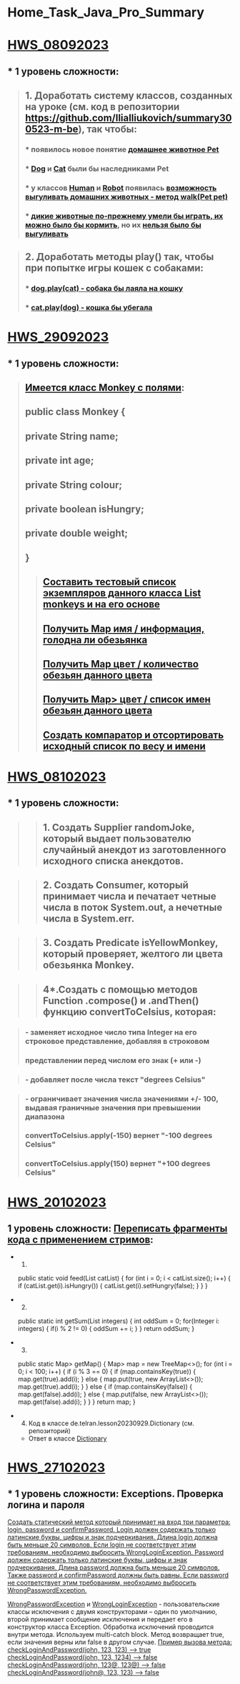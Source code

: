 # Home_Task_Java_Pro_Summary
# **[HWS_08092023](https://github.com/DmitriDjourov/Home_Task_Java_Pro_Summary/tree/main/HWS_08092023)**
## * 1 уровень сложности: 
> ## 1. Доработать систему классов, созданных на уроке (см. код в репозитории https://github.com/IliaIliukovich/summary300523-m-be), так чтобы:
> ### *     появилось новое понятие [домашнее животное Pet](HWS_08092023/src/de/telran/lesson20230908/Pet.java)
> ### *     [Dog](HWS_08092023/src/de/telran/lesson20230908/Dog.java) и [Cat](HWS_08092023/src/de/telran/lesson20230901/Cat.java) были бы наследниками Pet
> ### *     у классов [Human](HWS_08092023/src/de/telran/lesson20230908/Human.java) и [Robot](HWS_08092023/src/de/telran/lesson20230908/Robot.java) появилась [возможность выгуливать домашних животных - метод walk(Pet pet)](HWS_08092023/src/de/telran/lesson20230908/Walkable.java)
> ### *     [дикие животные по-прежнему умели бы играть, их можно было бы кормить](HWS_08092023/src/de/telran/lesson20230908/WildAnimal.java), но их [нельзя было бы выгуливать](HWS_08092023/src/de/telran/lesson20230908/WildAnimal.java)

> ## 2. Доработать методы play() так, чтобы при попытке игры кошек с собаками:
> ### *     [dog.play(cat) - собака бы лаяла на кошку](HWS_08092023/src/de/telran/lesson20230908/Dog.java)
> ### *     [cat.play(dog) - кошка бы убегала](HWS_08092023/src/de/telran/lesson20230901/Cat.java)

# **[HWS_29092023](https://github.com/DmitriDjourov/Home_Task_Java_Pro_Summary/tree/main/HWS_29092023/src/main/java/org/example)**
## * 1 уровень сложности: 
> ## [Имеется класс Monkey c полями](https://github.com/DmitriDjourov/Home_Task_Java_Pro_Summary/blob/main/HWS_29092023/src/main/java/org/example/Monkey.java):
> ## public class Monkey {
> ## private String name;
> ## private int age;
> ## private String colour;
> ## private boolean isHungry;
> ## private double weight;
> ## }
>> ## [Составить тестовый список экземпляров данного класса List monkeys и на его основе](https://github.com/DmitriDjourov/Home_Task_Java_Pro_Summary/blob/461139863c80ff139e0f95583e50a4d178469879/HWS_29092023/src/main/java/org/example/Main.java#L7)
>> ## [Получить Map имя / информация, голодна ли обезьянка](https://github.com/DmitriDjourov/Home_Task_Java_Pro_Summary/blob/461139863c80ff139e0f95583e50a4d178469879/HWS_29092023/src/main/java/org/example/Main.java#L26)
>> ## [Получить Map цвет / количество обезьян данного цвета](https://github.com/DmitriDjourov/Home_Task_Java_Pro_Summary/blob/461139863c80ff139e0f95583e50a4d178469879/HWS_29092023/src/main/java/org/example/Main.java#L39)
>> ## [Получить Map> цвет / список имен обезьян данного цвета](https://github.com/DmitriDjourov/Home_Task_Java_Pro_Summary/blob/461139863c80ff139e0f95583e50a4d178469879/HWS_29092023/src/main/java/org/example/Main.java#L51)
>> ## [Создать компаратор и отсортировать исходный список по весу и имени](https://github.com/DmitriDjourov/Home_Task_Java_Pro_Summary/blob/main/HWS_29092023/src/main/java/org/example/ComparatorByWeightName.java)

# **[HWS_08102023](https://github.com/DmitriDjourov/Home_Task_Java_Pro_Summary/tree/main/HWS_08102023/src/main/java/org/example)**
## * 1 уровень сложности:

>> ## 1. Создать Supplier randomJoke, который выдает пользователю случайный анекдот из заготовленного исходного списка анекдотов.

>> ## 2. Создать Consumer, который принимает числа и печатает четные числа в поток System.out, а нечетные числа в System.err.

>> ## 3. Cоздать Predicate isYellowMonkey, который проверяет, желтого ли цвета обезьянка Monkey.

>> ## 4*.Создать с помощью методов Function .compose() и .andThen() функцию convertToCelsius, которая:

> ###  - заменяет исходное число типа Integer на его строковое представление, добавляя в строковом
> ###    представлении перед числом его знак (+ или -)

> ###  - добавляет после числа текст "degrees Celsius"

> ###     - ограничивает значения числа значениями +/- 100, выдавая граничные значения при превышении диапазона
> ###       convertToCelsius.apply(-150) вернет "-100 degrees Celsius"
> ###       convertToCelsius.apply(150) вернет "+100 degrees Celsius"
>
# **[HWS_20102023](https://github.com/DmitriDjourov/Home_Task_Java_Pro_Summary/blob/main/HWS_20102023/taski.txt)**
>
##  1 уровень сложности: [Переписать фрагменты кода с применением стримов](https://github.com/DmitriDjourov/Home_Task_Java_Pro_Summary/blob/main/HWS_20102023/taski.txt):
> 
- 1)

  public static void feed(List catList) {
        for (int i = 0; i < catList.size(); i++) {
            if (catList.get(i).isHungry()) {
                catList.get(i).setHungry(false);
            }
        }
    }

- 2)
    public static int getSum(List integers) {
        int oddSum = 0;
        for(Integer i: integers) {
            if(i % 2 != 0) {
                oddSum += i;
            }
        }
        return oddSum;
    }

- 3)

    public static Map> getMap() {
        Map> map = new TreeMap<>();
        for (int i = 0; i < 100; i++) {
            if (i % 3 == 0) {
                if (map.containsKey(true)) {
                    map.get(true).add(i);
                } else {
                    map.put(true, new ArrayList<>());
                    map.get(true).add(i);
                }
            } else {
                if (map.containsKey(false)) {
                    map.get(false).add(i);
                } else {
                    map.put(false, new ArrayList<>());
                    map.get(false).add(i);
                }
            }
        }
        return map;
    }

- 4) Код в классе de.telran.lesson20230929.Dictionary (см. репозиторий)
  -  Ответ в классе [Dictionary](https://github.com/DmitriDjourov/Home_Task_Java_Pro_Summary/blob/main/HWS_20102023/src/main/java/org/example/Dictionary.java)

# **[HWS_27102023](https://github.com/DmitriDjourov/Home_Task_Java_Pro_Summary/tree/main/HWS_27102023/src/main/java/org/example)**
## * 1 уровень сложности: Exceptions. Проверка логина и пароля

[Создать статический метод который принимает на вход три параметра: login, password и confirmPassword.
Login должен содержать только латинские буквы, цифры и знак подчеркивания.
Длина login должна быть меньше 20 символов.
Если login не соответствует этим требованиям, необходимо выбросить WrongLoginException.
Password должен содержать только латинские буквы, цифры и знак подчеркивания.
Длина password должна быть меньше 20 символов. Также password и confirmPassword должны быть равны.
Если password не соответствует этим требованиям, необходимо выбросить WrongPasswordException.](https://github.com/DmitriDjourov/Home_Task_Java_Pro_Summary/blob/main/HWS_27102023/src/main/java/org/example/Validator.java)

[WrongPasswordException](https://github.com/DmitriDjourov/Home_Task_Java_Pro_Summary/blob/7736af8cf89232317eed4938458e43b895f1ac1a/HWS_27102023/src/main/java/org/example/Validator.java#L32) и [WrongLoginException](https://github.com/DmitriDjourov/Home_Task_Java_Pro_Summary/blob/7736af8cf89232317eed4938458e43b895f1ac1a/HWS_27102023/src/main/java/org/example/Validator.java#L22) - пользовательские классы исключения с двумя конструкторами – один по умолчанию,
второй принимает сообщение исключения и передает его в конструктор класса Exception.
Обработка исключений проводится внутри метода.
Используем multi-catch block. Метод возвращает true, если значения верны или false в другом случае.
[Пример вызова метода:
checkLoginAndPassword(john, 123, 123) --> true
checkLoginAndPassword(john, 123, 1234) --> false
checkLoginAndPassword(john, 123@, 123@) --> false
checkLoginAndPassword(john@, 123, 123) --> false](https://github.com/DmitriDjourov/Home_Task_Java_Pro_Summary/blob/main/HWS_27102023/src/main/java/org/example/Main.java)

